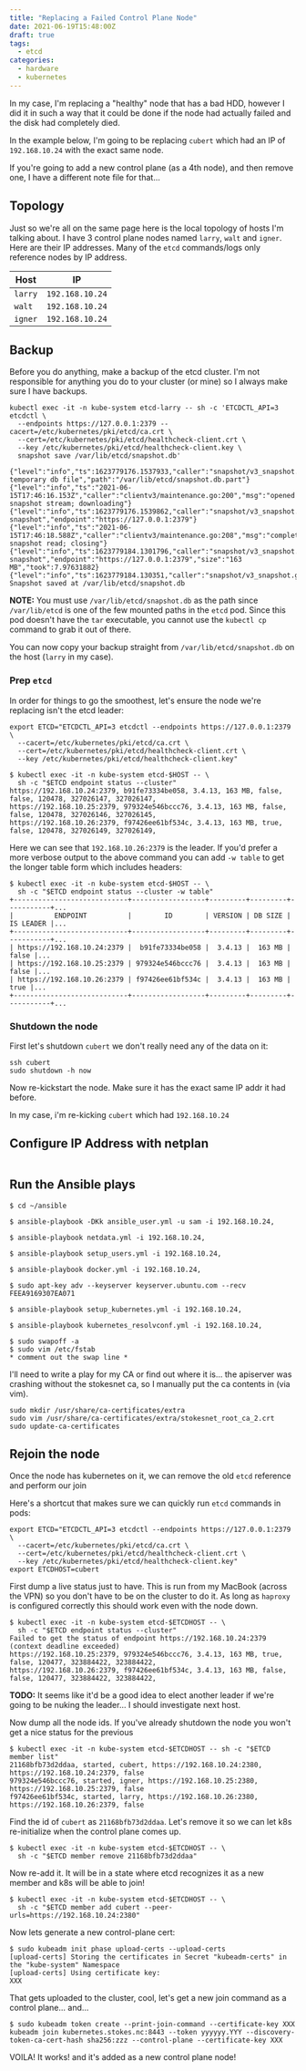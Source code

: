 ```yaml
---
title: "Replacing a Failed Control Plane Node"
date: 2021-06-19T15:48:00Z
draft: true
tags:
  - etcd
categories:
  - hardware
  - kubernetes
---
```


In my case, I'm replacing a "healthy" node that has a bad HDD, however I did it
in such a way that it could be done if the node had actually failed and the disk
had completely died.

In the example below, I'm going to be replacing `cubert` which had an IP of
`192.168.10.24` with the exact same node.

If you're going to add a new control plane (as a 4th node), and then remove one,
I have a different note file for that...

## Topology

Just so we're all on the same page here is the local topology of hosts I'm
talking about. I have 3 control plane nodes named `larry`, `walt` and `igner`.
Here are their IP addresses. Many of the `etcd` commands/logs only reference
nodes by IP address.

| Host    | IP              |
|---------|-----------------|
| `larry` | `192.168.10.24` |
| `walt`  | `192.168.10.24` |
| `igner` | `192.168.10.24` |

## Backup

Before you do anything, make a backup of the etcd cluster. I'm not responsible
for anything you do to your cluster (or mine) so I always make sure I have
backups.
<!--more-->

```text
kubectl exec -it -n kube-system etcd-larry -- sh -c 'ETCDCTL_API=3 etcdctl \
  --endpoints https://127.0.0.1:2379 --cacert=/etc/kubernetes/pki/etcd/ca.crt \
  --cert=/etc/kubernetes/pki/etcd/healthcheck-client.crt \
  --key /etc/kubernetes/pki/etcd/healthcheck-client.key \
  snapshot save /var/lib/etcd/snapshot.db'

{"level":"info","ts":1623779176.1537933,"caller":"snapshot/v3_snapshot.go:119","msg":"created temporary db file","path":"/var/lib/etcd/snapshot.db.part"}
{"level":"info","ts":"2021-06-15T17:46:16.153Z","caller":"clientv3/maintenance.go:200","msg":"opened snapshot stream; downloading"}
{"level":"info","ts":1623779176.1539862,"caller":"snapshot/v3_snapshot.go:127","msg":"fetching snapshot","endpoint":"https://127.0.0.1:2379"}
{"level":"info","ts":"2021-06-15T17:46:18.588Z","caller":"clientv3/maintenance.go:208","msg":"completed snapshot read; closing"}
{"level":"info","ts":1623779184.1301796,"caller":"snapshot/v3_snapshot.go:142","msg":"fetched snapshot","endpoint":"https://127.0.0.1:2379","size":"163 MB","took":7.97631882}
{"level":"info","ts":1623779184.130351,"caller":"snapshot/v3_snapshot.go:152","msg":"saved","path":"/var/lib/etcd/snapshot.db"}
Snapshot saved at /var/lib/etcd/snapshot.db
```

**NOTE:** You must use `/var/lib/etcd/snapshot.db` as the path since
`/var/lib/etcd` is one of the few mounted paths in the `etcd` pod. Since this
pod doesn't have the `tar` executable, you cannot use the `kubectl cp` command
to grab it out of there.

You can now copy your backup straight from `/var/lib/etcd/snapshot.db` on the host (`larry` in my case).

### Prep `etcd`

In order for things to go the smoothest, let's ensure the node we're replacing
isn't the etcd leader:

```shell
export ETCD="ETCDCTL_API=3 etcdctl --endpoints https://127.0.0.1:2379 \
  --cacert=/etc/kubernetes/pki/etcd/ca.crt \
  --cert=/etc/kubernetes/pki/etcd/healthcheck-client.crt \
  --key /etc/kubernetes/pki/etcd/healthcheck-client.key"
```

```text
$ kubectl exec -it -n kube-system etcd-$HOST -- \
  sh -c "$ETCD endpoint status --cluster"
https://192.168.10.24:2379, b91fe73334be058, 3.4.13, 163 MB, false, false, 120478, 327026147, 327026147,
https://192.168.10.25:2379, 979324e546bccc76, 3.4.13, 163 MB, false, false, 120478, 327026146, 327026145,
https://192.168.10.26:2379, f97426ee61bf534c, 3.4.13, 163 MB, true, false, 120478, 327026149, 327026149,
```

Here we can see that `192.168.10.26:2379` is the leader. If you'd prefer a more
verbose output to the above command you can add `-w table` to get the longer
table form which includes headers:

```text
$ kubectl exec -it -n kube-system etcd-$HOST -- \
  sh -c "$ETCD endpoint status --cluster -w table"
+----------------------------+------------------+---------+---------+-----------+...
|          ENDPOINT          |        ID        | VERSION | DB SIZE | IS LEADER |...
+----------------------------+------------------+---------+---------+-----------+...
| https://192.168.10.24:2379 |  b91fe73334be058 |  3.4.13 |  163 MB |     false |...
| https://192.168.10.25:2379 | 979324e546bccc76 |  3.4.13 |  163 MB |     false |...
| https://192.168.10.26:2379 | f97426ee61bf534c |  3.4.13 |  163 MB |      true |...
+----------------------------+------------------+---------+---------+-----------+...
```

### Shutdown the node

First let's shutdown `cubert` we don't really need any of the data on it:

```
ssh cubert
sudo shutdown -h now
```

Now re-kickstart the node. Make sure it has the exact same IP addr it had
before.

In my case, i'm re-kicking `cubert` which had `192.168.10.24`

## Configure IP Address with netplan

```yaml
```

## Run the Ansible plays

```console
$ cd ~/ansible

$ ansible-playbook -DKk ansible_user.yml -u sam -i 192.168.10.24,

$ ansible-playbook netdata.yml -i 192.168.10.24,

$ ansible-playbook setup_users.yml -i 192.168.10.24,

$ ansible-playbook docker.yml -i 192.168.10.24,

$ sudo apt-key adv --keyserver keyserver.ubuntu.com --recv FEEA9169307EA071

$ ansible-playbook setup_kubernetes.yml -i 192.168.10.24,

$ ansible-playbook kubernetes_resolvconf.yml -i 192.168.10.24,

$ sudo swapoff -a
$ sudo vim /etc/fstab
* comment out the swap line *
```

I'll need to write a play for my CA or find out where it is... the apiserver was
crashing without the stokesnet ca, so I manually put the ca contents in (via
vim).

```console
sudo mkdir /usr/share/ca-certificates/extra
sudo vim /usr/share/ca-certificates/extra/stokesnet_root_ca_2.crt
sudo update-ca-certificates
```

## Rejoin the node

Once the node has kubernetes on it, we can remove the old `etcd` reference and
perform our join

Here's a shortcut that makes sure we can quickly run `etcd` commands in pods:

```shell
export ETCD="ETCDCTL_API=3 etcdctl --endpoints https://127.0.0.1:2379 \
  --cacert=/etc/kubernetes/pki/etcd/ca.crt \
  --cert=/etc/kubernetes/pki/etcd/healthcheck-client.crt \
  --key /etc/kubernetes/pki/etcd/healthcheck-client.key"
export ETCDHOST=cubert
```

First dump a live status just to have. This is run from my MacBook (across the
VPN) so you don't have to be on the cluster to do it. As long as `haproxy` is
configured correctly this should work even with the node down.

```console
$ kubectl exec -it -n kube-system etcd-$ETCDHOST -- \
  sh -c "$ETCD endpoint status --cluster"
Failed to get the status of endpoint https://192.168.10.24:2379 (context deadline exceeded)
https://192.168.10.25:2379, 979324e546bccc76, 3.4.13, 163 MB, true, false, 120477, 323884422, 323884422,
https://192.168.10.26:2379, f97426ee61bf534c, 3.4.13, 163 MB, false, false, 120477, 323884422, 323884422,
```

**TODO:** It seems like it'd be a good idea to elect another leader if we're
going to be nuking the leader... I should investigate next host.

Now dump all the node ids. If you've already shutdown the node you won't get a
nice status for the previous

```console
$ kubectl exec -it -n kube-system etcd-$ETCDHOST -- sh -c "$ETCD member list"
21168bfb73d2ddaa, started, cubert, https://192.168.10.24:2380, https://192.168.10.24:2379, false
979324e546bccc76, started, igner, https://192.168.10.25:2380, https://192.168.10.25:2379, false
f97426ee61bf534c, started, larry, https://192.168.10.26:2380, https://192.168.10.26:2379, false
```

Find the id of `cubert` as `21168bfb73d2ddaa`. Let's remove it so we can let k8s
re-initialize when the control plane comes up.

```console
$ kubectl exec -it -n kube-system etcd-$ETCDHOST -- \
  sh -c "$ETCD member remove 21168bfb73d2ddaa"
```

Now re-add it. It will be in a state where etcd recognizes it as a new member
and k8s will be able to join!

```console
$ kubectl exec -it -n kube-system etcd-$ETCDHOST -- \
  sh -c "$ETCD member add cubert --peer-urls=https://192.168.10.24:2380"
```

Now lets generate a new control-plane cert:

```console
$ sudo kubeadm init phase upload-certs --upload-certs
[upload-certs] Storing the certificates in Secret "kubeadm-certs" in the "kube-system" Namespace
[upload-certs] Using certificate key:
XXX
```

That gets uploaded to the cluster, cool, let's get a new join command as a
control plane... and...

```console
$ sudo kubeadm token create --print-join-command --certificate-key XXX
kubeadm join kubernetes.stokes.nc:8443 --token yyyyyy.YYY --discovery-token-ca-cert-hash sha256:zzz --control-plane --certificate-key XXX
```

VOILA! It works! and it's added as a new control plane node!